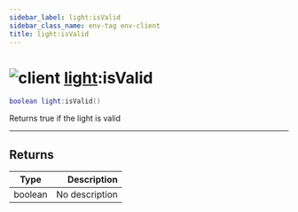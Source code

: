 ```yaml
---
sidebar_label: light:isValid
sidebar_class_name: env-tag env-client
title: light:isValid
---
```


# <img src='/img/wiki/client.png' alt='client' classname='env-tag' /> [light](../light/README.md):isValid

```lua
boolean light:isValid()
```

Returns true if the light is valid<br/>

-----------------
## Returns

| Type   | Description |
| ------ | ----------: |
| boolean | No description |
